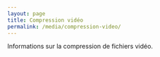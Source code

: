```yaml
---
layout: page
title: Compression vidéo
permalink: /media/compression-video/
---
```


Informations sur la compression de fichiers vidéo.